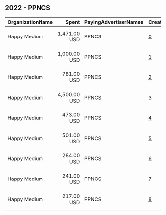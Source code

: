 ## 2022 - PPNCS 
|OrganizationName|Spent|PayingAdvertiserNames|CreativeUrls|Impressions|Genders|AgeBrackets|CountryCodes|BillingAddresses|CandidateBallotInformation|
|:---|---:|:---|:---|---:|:---|:---|:---|:---|:---|
|Happy Medium|1,471.00 USD|PPNCS|[0](https://www.snap.com/political-ads/asset/8be8c98f31f747988b9c379b192ca75709d6e6c003855a923cc1bd6413cd50c2?mediaType=png)|368,984||18-24|united states|"104 SW 4th St,, Des Moines,50309,US"||
|Happy Medium|1,000.00 USD|PPNCS|[1](https://www.snap.com/political-ads/asset/5472bb6739cd7b5b8f9d73b4d0bf41ec35b3a581e7f017b26eee6223d9c69cd8?mediaType=mp4)|239,330||18-24|united states|"104 SW 4th St,, Des Moines,50309,US"||
|Happy Medium|781.00 USD|PPNCS|[2](https://www.snap.com/political-ads/asset/3caf104e6aeee98f634d95367bd74ee4810a6d83954335da7fdc804c51925f90?mediaType=png)|154,172||18-24|united states|"104 SW 4th St,, Des Moines,50309,US"||
|Happy Medium|4,500.00 USD|PPNCS|[3](https://www.snap.com/political-ads/asset/d41d7b7baecde0a3d642b1b9c6f289d85e5716ee5fd8eeebc85e4ae826b32871?mediaType=png)|133,003||18-24|united states|"104 SW 4th St,, Des Moines,50309,US"||
|Happy Medium|473.00 USD|PPNCS|[4](https://www.snap.com/political-ads/asset/a1e4d98c96cf97d4885906b1af6d980cc521d2338c0f1d56d94255cdbe500742?mediaType=png)|102,410||18-24|united states|"104 SW 4th St,, Des Moines,50309,US"||
|Happy Medium|501.00 USD|PPNCS|[5](https://www.snap.com/political-ads/asset/81779970c355ac3eb933ce3c1dae91e12cb9286a43ff5616b2db954eaad62793?mediaType=png)|88,332||18-24|united states|"104 SW 4th St,, Des Moines,50309,US"||
|Happy Medium|284.00 USD|PPNCS|[6](https://www.snap.com/political-ads/asset/e7ecc2348cb6d1d340d49acd4f49b66dc8a4b78e03df1cc53cce33e4501d4a06?mediaType=png)|57,457||18-24|united states|"104 SW 4th St,, Des Moines,50309,US"||
|Happy Medium|241.00 USD|PPNCS|[7](https://www.snap.com/political-ads/asset/faf077d75fa39d93948aaa0838b06d8d347d7d80ab6dd6a330a7f68226bee9ec?mediaType=png)|48,753||18-24|united states|"104 SW 4th St,, Des Moines,50309,US"||
|Happy Medium|217.00 USD|PPNCS|[8](https://www.snap.com/political-ads/asset/017baa615d6f220ca92bffbcf38fde3214561aaa9f97ed6d1d358078c3219f60?mediaType=png)|36,427||18-24|united states|"104 SW 4th St,, Des Moines,50309,US"||
